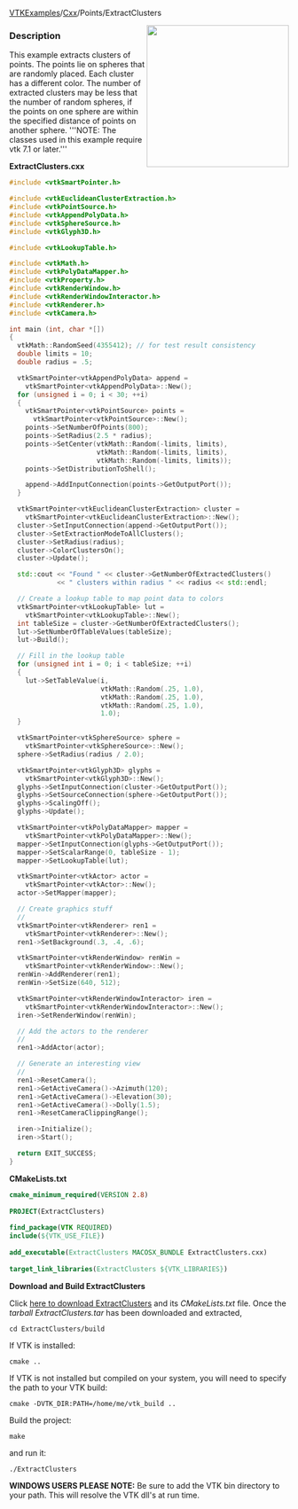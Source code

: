 [VTKExamples](Home)/[Cxx](Cxx)/Points/ExtractClusters

<img align="right" src="https://github.com/lorensen/VTKExamples/raw/master/Testing/Baseline/Points/TestExtractClusters.png" width="256" />

### Description
This example extracts clusters of points. The points lie on spheres that are randomly placed. Each cluster has a different color. The number of extracted clusters may be less that the number of random spheres, if the points on one sphere are within the specified distance of points on another sphere.
'''NOTE: The classes used in this example require vtk 7.1 or later.'''

**ExtractClusters.cxx**
```c++
#include <vtkSmartPointer.h>

#include <vtkEuclideanClusterExtraction.h>
#include <vtkPointSource.h>
#include <vtkAppendPolyData.h>
#include <vtkSphereSource.h>
#include <vtkGlyph3D.h>

#include <vtkLookupTable.h>

#include <vtkMath.h>
#include <vtkPolyDataMapper.h>
#include <vtkProperty.h>
#include <vtkRenderWindow.h>
#include <vtkRenderWindowInteractor.h>
#include <vtkRenderer.h>
#include <vtkCamera.h>

int main (int, char *[])
{
  vtkMath::RandomSeed(4355412); // for test result consistency
  double limits = 10;
  double radius = .5;

  vtkSmartPointer<vtkAppendPolyData> append =
    vtkSmartPointer<vtkAppendPolyData>::New();
  for (unsigned i = 0; i < 30; ++i)
  {
    vtkSmartPointer<vtkPointSource> points =
      vtkSmartPointer<vtkPointSource>::New();
    points->SetNumberOfPoints(800);
    points->SetRadius(2.5 * radius);
    points->SetCenter(vtkMath::Random(-limits, limits),
                      vtkMath::Random(-limits, limits),
                      vtkMath::Random(-limits, limits));
    points->SetDistributionToShell();

    append->AddInputConnection(points->GetOutputPort());
  }

  vtkSmartPointer<vtkEuclideanClusterExtraction> cluster =
    vtkSmartPointer<vtkEuclideanClusterExtraction>::New();
  cluster->SetInputConnection(append->GetOutputPort());
  cluster->SetExtractionModeToAllClusters();
  cluster->SetRadius(radius);
  cluster->ColorClustersOn();
  cluster->Update();

  std::cout << "Found " << cluster->GetNumberOfExtractedClusters()
            << " clusters within radius " << radius << std::endl;

  // Create a lookup table to map point data to colors
  vtkSmartPointer<vtkLookupTable> lut =
    vtkSmartPointer<vtkLookupTable>::New();
  int tableSize = cluster->GetNumberOfExtractedClusters();
  lut->SetNumberOfTableValues(tableSize);
  lut->Build();

  // Fill in the lookup table
  for (unsigned int i = 0; i < tableSize; ++i)
  {
    lut->SetTableValue(i,
                       vtkMath::Random(.25, 1.0),
                       vtkMath::Random(.25, 1.0),
                       vtkMath::Random(.25, 1.0),
                       1.0);
  }

  vtkSmartPointer<vtkSphereSource> sphere =
    vtkSmartPointer<vtkSphereSource>::New();
  sphere->SetRadius(radius / 2.0);

  vtkSmartPointer<vtkGlyph3D> glyphs =
    vtkSmartPointer<vtkGlyph3D>::New();
  glyphs->SetInputConnection(cluster->GetOutputPort());
  glyphs->SetSourceConnection(sphere->GetOutputPort());
  glyphs->ScalingOff();
  glyphs->Update();

  vtkSmartPointer<vtkPolyDataMapper> mapper =
    vtkSmartPointer<vtkPolyDataMapper>::New();
  mapper->SetInputConnection(glyphs->GetOutputPort());
  mapper->SetScalarRange(0, tableSize - 1);
  mapper->SetLookupTable(lut);

  vtkSmartPointer<vtkActor> actor =
    vtkSmartPointer<vtkActor>::New();
  actor->SetMapper(mapper);

  // Create graphics stuff
  //
  vtkSmartPointer<vtkRenderer> ren1 =
    vtkSmartPointer<vtkRenderer>::New();
  ren1->SetBackground(.3, .4, .6);

  vtkSmartPointer<vtkRenderWindow> renWin =
    vtkSmartPointer<vtkRenderWindow>::New();
  renWin->AddRenderer(ren1);
  renWin->SetSize(640, 512);

  vtkSmartPointer<vtkRenderWindowInteractor> iren =
    vtkSmartPointer<vtkRenderWindowInteractor>::New();
  iren->SetRenderWindow(renWin);

  // Add the actors to the renderer
  //
  ren1->AddActor(actor);

  // Generate an interesting view
  //
  ren1->ResetCamera();
  ren1->GetActiveCamera()->Azimuth(120);
  ren1->GetActiveCamera()->Elevation(30);
  ren1->GetActiveCamera()->Dolly(1.5);
  ren1->ResetCameraClippingRange();

  iren->Initialize();
  iren->Start();

  return EXIT_SUCCESS;
}
```
**CMakeLists.txt**
```cmake
cmake_minimum_required(VERSION 2.8)
 
PROJECT(ExtractClusters)
 
find_package(VTK REQUIRED)
include(${VTK_USE_FILE})
 
add_executable(ExtractClusters MACOSX_BUNDLE ExtractClusters.cxx)
 
target_link_libraries(ExtractClusters ${VTK_LIBRARIES})
```

**Download and Build ExtractClusters**

Click [here to download ExtractClusters](https://github.com/lorensen/VTKWikiExamplesTarballs/raw/master/ExtractClusters.tar) and its *CMakeLists.txt* file.
Once the *tarball ExtractClusters.tar* has been downloaded and extracted,
```
cd ExtractClusters/build 
```
If VTK is installed:
```
cmake ..
```
If VTK is not installed but compiled on your system, you will need to specify the path to your VTK build:
```
cmake -DVTK_DIR:PATH=/home/me/vtk_build ..
```
Build the project:
```
make
```
and run it:
```
./ExtractClusters
```
**WINDOWS USERS PLEASE NOTE:** Be sure to add the VTK bin directory to your path. This will resolve the VTK dll's at run time.

